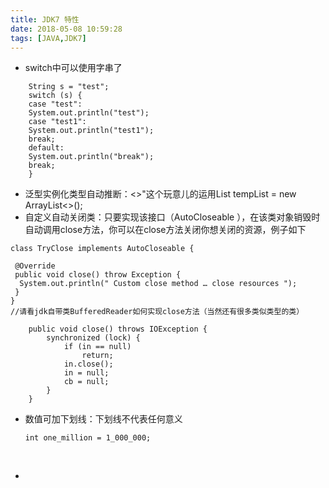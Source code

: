 ```yaml
---
title: JDK7 特性
date: 2018-05-08 10:59:28
tags: [JAVA,JDK7]
---
```


* switch中可以使用字串了

~~~
	String s = "test";
    switch (s) {
    case "test":
    System.out.println("test");
    case "test1":
    System.out.println("test1");
    break;
    default:
    System.out.println("break");
    break;
    }
~~~

<!-- more -->

* 泛型实例化类型自动推断：<>"这个玩意儿的运用List<String> tempList = new ArrayList<>();
* 自定义自动关闭类：只要实现该接口（AutoCloseable ），在该类对象销毁时自动调用close方法，你可以在close方法关闭你想关闭的资源，例子如下
~~~
class TryClose implements AutoCloseable {

 @Override
 public void close() throw Exception {
  System.out.println(" Custom close method … close resources ");
 }
}
//请看jdk自带类BufferedReader如何实现close方法（当然还有很多类似类型的类）

  	public void close() throws IOException {
        synchronized (lock) {
            if (in == null)
                return;
            in.close();
            in = null;
            cb = null;
        }
    }
~~~
* 数值可加下划线：下划线不代表任何意义


  ~~~
  int one_million = 1_000_000;
  ~~~

  ​

* ​